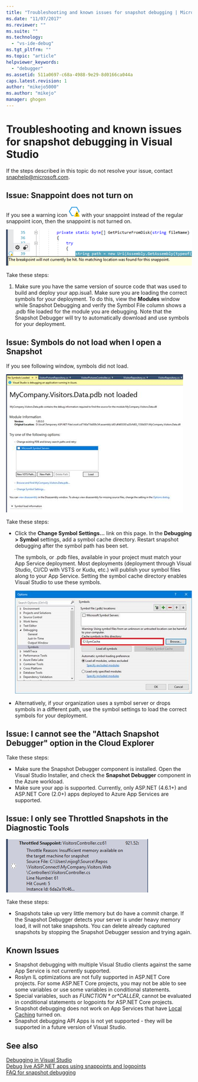 ```yaml
---
title: "Troubleshooting and known issues for snapshot debugging | Microsoft Docs"
ms.date: "11/07/2017"
ms.reviewer: ""
ms.suite: ""
ms.technology: 
  - "vs-ide-debug"
ms.tgt_pltfrm: ""
ms.topic: "article"
helpviewer_keywords: 
  - "debugger"
ms.assetid: 511a0697-c68a-4988-9e29-8d0166ca044a
caps.latest.revision: 1
author: "mikejo5000"
ms.author: "mikejo"
manager: ghogen
---
```

# Troubleshooting and known issues for snapshot debugging in Visual Studio

If the steps described in this topic do not resolve your issue, contact snaphelp@microsoft.com.

## Issue: Snappoint does not turn on

If you see a warning icon ![Snappoint warning icon](../debugger/media/snapshot-troubleshooting-snappoint-warning-icon.png "Snappoint warning icon") with your snappoint instead of the regular snappoint icon, then the snappoint is not turned on.

![Snappoint does not turn on](../debugger/media/snapshot-troubleshooting-dont-turn-on.png "Snappoint does not turn on")

Take these steps:

1. Make sure you have the same version of source code that was used to build and deploy your app.isua1. Make sure you are loading the correct symbols for your deployment. To do this, view the **Modules** window while Snapshot Debugging and verify the Symbol File column shows a .pdb file loaded for the module you are debugging. Note that the Snapshot Debugger will try to automatically download and use symbols for your deployment.

## Issue: Symbols do not load when I open a Snapshot

If you see following window, symbols did not load.

![Symbols do not load](../debugger/media/snapshot-troubleshooting-symbols-wont-load.png "Symbols do not load")

Take these steps:

- Click the **Change Symbol Settings…** link on this page. In the **Debugging > Symbol** settings, add a symbol cache directory. Restart snapshot debugging after the symbol path has been set.

   The symbols, or .pdb files, available in your project must match your App Service deployment. Most deployments (deployment through Visual Studio, CI/CD with VSTS or Kudu, etc.) will publish your symbol files along to your App Service. Setting the symbol cache directory enables Visual Studio to use these symbols.

   ![Symbol settings](../debugger/media/snapshot-troubleshooting-symbol-settings.png "Symbol settings")

- Alternatively, if your organization uses a symbol server or drops symbols in a different path, use the symbol settings to load the correct symbols for your deployment.

## Issue: I cannot see the "Attach Snapshot Debugger" option in the Cloud Explorer

Take these steps:

- Make sure the Snapshot Debugger component is installed. Open the Visual Studio Installer, and check the **Snapshot Debugger** component in the Azure workload.
- Make sure your app is supported. Currently, only ASP.NET (4.6.1+) and ASP.NET Core (2.0+) apps deployed to Azure App Services are supported.

## Issue: I only see Throttled Snapshots in the Diagnostic Tools

![Throttled snappoint](../debugger/media/snapshot-troubleshooting-throttled-snapshots.png "Throttled snappoint")

Take these steps:

- Snapshots take up very little memory but do have a commit charge. If the Snapshot Debugger detects your server is under heavy memory load, it will not take snapshots. You can delete already captured snapshots by stopping the Snapshot Debugger session and trying again.

## Known Issues

- Snapshot debugging with multiple Visual Studio clients against the same App Service is not currently supported.
- Roslyn IL optimizations are not fully supported in ASP.NET Core projects. For some ASP.NET Core projects, you may not be able to see some variables or use some variables in conditional statements. 
- Special variables, such as *$FUNCTION* or *$CALLER*, cannot be evaluated in conditional statements or logpoints for ASP.NET Core projects.
- Snapshot debugging does not work on App Services that have [Local Caching](https://docs.microsoft.com/en-us/azure/app-service/app-service-local-cache) turned on.
- Snapshot debugging API Apps is not yet supported - they will be supported in a future version of Visual Studio.

## See also

[Debugging in Visual Studio](../debugger/index.md)  
[Debug live ASP.NET apps using snappoints and logpoints](../debugger/debug-live-azure-applications.md)  
[FAQ for snapshot debugging](../debugger/debug-live-azure-apps-faq.md)  
